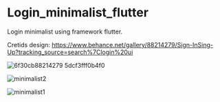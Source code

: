 # Login_minimalist_flutter

Login minimalist using framework flutter.

Cretids design: https://www.behance.net/gallery/88214279/Sign-InSing-Up?tracking_source=search%7Clogin%20ui

![6f30cb88214279 5dcf3fff0b4f0](https://user-images.githubusercontent.com/54786785/75627922-397d2d80-5bb3-11ea-8723-5e1fa66190de.png)

![minimalist2](https://user-images.githubusercontent.com/54786785/75636744-2775ac00-5c00-11ea-9421-ba1f32f2243f.jpeg)

![minimalist1](https://user-images.githubusercontent.com/54786785/75636732-09a84700-5c00-11ea-99f4-300b8886d175.jpeg)

